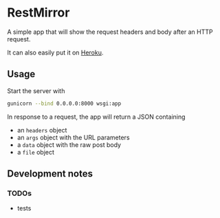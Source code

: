 # RestMirror

A simple app that will show the request headers and body after an HTTP request.

It can also easily put it on [Heroku](www.heroku.com).

## Usage

Start the server with

```bash
gunicorn --bind 0.0.0.0:8000 wsgi:app
```

In response to a request, the app will return a JSON containing
  - an `headers` object
  - an `args` object with the URL parameters
  - a `data` object with the raw post body
  - a `file` object

## Development notes

### TODOs

- tests
